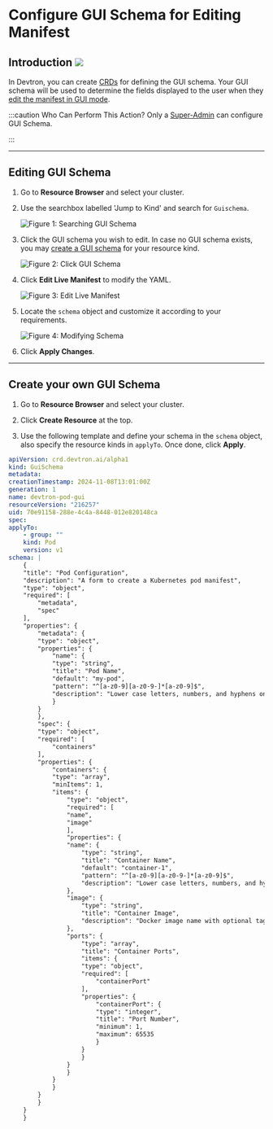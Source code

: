 # Configure GUI Schema for Editing Manifest

## Introduction [![](https://devtron-public-asset.s3.us-east-2.amazonaws.com/images/elements/EnterpriseTag.svg)](https://devtron.ai/pricing)

In Devtron, you can create [CRDs](../../reference/glossary.md#crd) for defining the GUI schema. Your GUI schema will be used to determine the fields displayed to the user when they [edit the manifest in GUI mode](../resource-browser/manage-resources.md#edit-using-gui-).

:::caution Who Can Perform This Action?
Only a [Super-Admin](../global-configurations/authorization/user-access.md#grant-super-admin-permission) can configure GUI Schema. 

:::

---

## Editing GUI Schema

1. Go to **Resource Browser** and select your cluster.

2. Use the searchbox labelled 'Jump to Kind' and search for `Guischema`.

    ![Figure 1: Searching GUI Schema](https://devtron-public-asset.s3.us-east-2.amazonaws.com/images/kubernetes-resource-browser/search-gui-schema.gif)

3. Click the GUI schema you wish to edit. In case no GUI schema exists, you may [create a GUI schema](#create-your-own-gui-schema) for your resource kind.

    ![Figure 2: Click GUI Schema](https://devtron-public-asset.s3.us-east-2.amazonaws.com/images/kubernetes-resource-browser/click-schema.gif)

4. Click **Edit Live Manifest** to modify the YAML.

    ![Figure 3: Edit Live Manifest](https://devtron-public-asset.s3.us-east-2.amazonaws.com/images/kubernetes-resource-browser/edit-live-manifest.gif)

5. Locate the `schema` object and customize it according to your requirements.

    ![Figure 4: Modifying Schema](https://devtron-public-asset.s3.us-east-2.amazonaws.com/images/kubernetes-resource-browser/locate-schema.gif)

6. Click **Apply Changes**.

---

## Create your own GUI Schema

1. Go to **Resource Browser** and select your cluster.

2. Click **Create Resource** at the top.

3. Use the following template and define your schema in the `schema` object, also specify the resource kinds in `applyTo`. Once done, click **Apply**.

```yml title="GUI Schema for Pod Manifest" showLineNumbers
apiVersion: crd.devtron.ai/alpha1
kind: GuiSchema
metadata:
creationTimestamp: 2024-11-08T13:01:00Z
generation: 1
name: devtron-pod-gui
resourceVersion: "216257"
uid: 70e91158-288e-4c4a-8448-012e820148ca
spec:
applyTo:
    - group: ""
    kind: Pod
    version: v1
schema: |
    {
    "title": "Pod Configuration",
    "description": "A form to create a Kubernetes pod manifest",
    "type": "object",
    "required": [
        "metadata",
        "spec"
    ],
    "properties": {
        "metadata": {
        "type": "object",
        "properties": {
            "name": {
            "type": "string",
            "title": "Pod Name",
            "default": "my-pod",
            "pattern": "^[a-z0-9][a-z0-9-]*[a-z0-9]$",
            "description": "Lower case letters, numbers, and hyphens only"
            }
        }
        },
        "spec": {
        "type": "object",
        "required": [
            "containers"
        ],
        "properties": {
            "containers": {
            "type": "array",
            "minItems": 1,
            "items": {
                "type": "object",
                "required": [
                "name",
                "image"
                ],
                "properties": {
                "name": {
                    "type": "string",
                    "title": "Container Name",
                    "default": "container-1",
                    "pattern": "^[a-z0-9][a-z0-9-]*[a-z0-9]$",
                    "description": "Lower case letters, numbers, and hyphens only"
                },
                "image": {
                    "type": "string",
                    "title": "Container Image",
                    "description": "Docker image name with optional tag (e.g., nginx:1.14.2)"
                },
                "ports": {
                    "type": "array",
                    "title": "Container Ports",
                    "items": {
                    "type": "object",
                    "required": [
                        "containerPort"
                    ],
                    "properties": {
                        "containerPort": {
                        "type": "integer",
                        "title": "Port Number",
                        "minimum": 1,
                        "maximum": 65535
                        }
                    }
                    }
                }
                }
            }
            }
        }
        }
    }
    }
```

